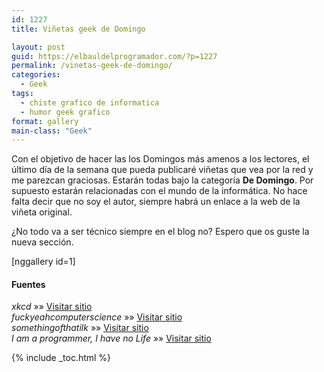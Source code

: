```yaml
---
id: 1227
title: Viñetas geek de Domingo

layout: post
guid: https://elbauldelprogramador.com/?p=1227
permalink: /vinetas-geek-de-domingo/
categories:
  - Geek
tags:
  - chiste grafico de informatica
  - humor geek grafico
format: gallery
main-class: "Geek"
---
```

Con el objetivo de hacer las los Domingos más amenos a los lectores, el último día de la semana que pueda publicaré viñetas que vea por la red y me parezcan graciosas. Estarán todas bajo la categoría **De Domingo**. Por supuesto estarán relacionadas con el mundo de la informática. No hace falta decir que no soy el autor, siempre habrá un enlace a la web de la viñeta original.

¿No todo va a ser técnico siempre en el blog no? Espero que os guste la nueva sección.

[nggallery id=1]

#### Fuentes

*xkcd* »» <a href="http://xkcd.com" target="_blank">Visitar sitio</a>  
*fuckyeahcomputerscience* »» <a href="http://fuckyeahcomputerscience.tumblr.com" target="_blank">Visitar sitio</a>  
*somethingofthatilk* »» <a href="http://www.somethingofthatilk.com/index.php?id=502" target="_blank">Visitar sitio</a>  
*I am a programmer, I have no Life* »» <a href="https://www.facebook.com/pages/I-am-ProgrammerI-have-no-life/241806149201604" target="_blank">Visitar sitio</a>



{% include _toc.html %}
